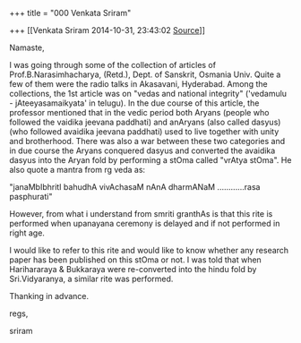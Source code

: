 +++
title = "000 Venkata Sriram"

+++
[[Venkata Sriram	2014-10-31, 23:43:02 [Source](https://groups.google.com/g/samskrita/c/dKSyCYREntU)]]



Namaste,

  

I was going through some of the collection of articles of Prof.B.Narasimhacharya, (Retd.), Dept. of Sanskrit, Osmania Univ. Quite a few of them were the radio talks in Akasavani, Hyderabad. Among the collections, the 1st article was on "vedas and national integrity" ('vedamulu - jAteeyasamaikyata' in telugu). In the due course of this article, the professor mentioned that in the vedic period both Aryans (people who followed the vaidika jeevana paddhati) and anAryans (also called dasyus) (who followed avaidika jeevana paddhati) used to live together with unity and brotherhood.  There was also a war between these two categories and in due course the Aryans conquered dasyus and converted the avaidika dasyus into the Aryan fold by performing a stOma called "vrAtya stOma". He also quote a mantra from rg veda as:

  

"janaMbIbhritI bahudhA vivAchasaM nAnA dharmANaM ............rasa pasphurati"

  

However, from what i understand from smriti granthAs is that this rite is performed when upanayana ceremony is delayed and if not performed in right age.

  

I would like to refer to this rite and would like to know whether any research paper has been published on this stOma or not. I was told that when Harihararaya & Bukkaraya were re-converted into the hindu fold by Sri.Vidyaranya, a similar rite was performed.

  

Thanking in advance.

  

regs,

sriram

  

